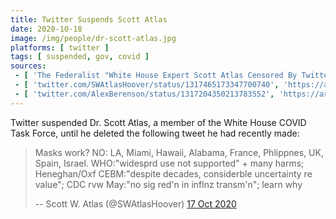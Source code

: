 ```yaml
---
title: Twitter Suspends Scott Atlas
date: 2020-10-18
image: /img/people/dr-scott-atlas.jpg
platforms: [ twitter ]
tags: [ suspended, gov, covid ]
sources:
 - [ 'The Federalist "White House Expert Scott Atlas Censored By Twitter" by David Marcus (18 Oct 2020)', 'https://thefederalist.com/2020/10/18/white-house-expert-scott-atlas-censored-by-twitter/' ]
 - [ 'twitter.com/SWAtlasHoover/status/1317465173347700740', 'https://archive.is/vI6Fu' ]
 - [ 'twitter.com/AlexBerenson/status/1317204350213783552', 'https://archive.is/K5xzR' ]
---
```


Twitter suspended Dr. Scott Atlas, a member of the White House COVID Task
Force, until he deleted the following tweet he had recently made:
> Masks work? NO: LA, Miami, Hawaii, Alabama, France, Phlippnes, UK, Spain,
> Israel. WHO:"widesprd use not supported" + many harms; Heneghan/Oxf
> CEBM:"despite decades, considerble uncertainty re value"; CDC rvw May:"no sig
> red'n in inflnz transm'n"; learn why
>
> -- Scott W. Atlas (@SWAtlasHoover) [17 Oct 2020](https://archive.is/vI6Fu)
